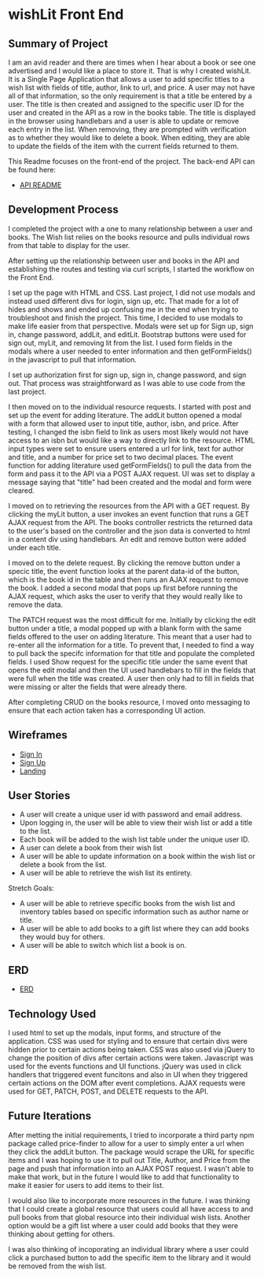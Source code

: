 # wishLit Front End

## Summary of Project

I am an avid reader and there are times when I hear about a book or see one advertised and I would like a place to store it. That is why I created wishLit. It is a Single Page Application that allows a user to add specific titles to a wish list with fields of title, author, link to url, and price. A user may not have all of that information, so the only requirement is that a title be entered by a user. The title is then created and assigned to the specific user ID for the user and created in the API as a row in the books table. The title is displayed in the browser using handlebars and a user is able to update or remove each entry in the list. When removing, they are prompted with verification as to whether they would like to delete a book. When editing, they are able to update the fields of the item with the current fields returned to them.

This Readme focuses on the front-end of the project. The back-end API can be found here:

- [API README](https://github.com/kmlm/full-stack-project/blob/master/README.md)

## Development Process

I completed the project with a one to many relationship between a user and books. The Wish list relies on the books resource and pulls individual rows from that table to display for the user.

After setting up the relationship between user and books in the API and establishing the routes and testing via curl scripts, I started the workflow on the Front End.

I set up the page with HTML and CSS. Last project, I did not use modals and instead used different divs for login, sign up, etc. That made for a lot of hides and shows and ended up confusing me in the end when trying to troubleshoot and finish the project. This time, I decided to use modals to make life easier from that perspective. Modals were set up for Sign up, sign in, change password, addLit, and editLit. Bootstrap buttons were used for sign out, myLit, and removing lit from the list. I used form fields in the modals where a user needed to enter information and then getFormFields() in the javascript to pull that information.

I set up authorization first for sign up, sign in, change password, and sign out. That process was straightforward as I was able to use code from the last project.

I then moved on to the individual resource requests. I started with post and set up the event for adding literature. The addLit button opened a modal with a form that allowed  user to input title, author, isbn, and price. After testing, I changed the isbn field to link as users most likely would not have access to an isbn but would like a way to directly link to the resource. HTML input types were set to ensure users entered a url for link, text for author and title, and a number for price set to two decimal places. The event function for adding literature used getFormFields() to pull the data from the form and pass it to the API via a POST AJAX request. UI was set to display a message saying that "title" had been created and the modal and form were cleared.

I moved on to retrieving the resources from the API with a GET request. By clicking the myLit button, a user invokes an event function that runs a GET AJAX request from the API. The books controller restricts the returned data to the user's based on the controller and the json data is converted to html in a content div using handlebars. An edit and remove button were added under each title.

I moved on to the delete request. By clicking the remove button under a specic title, the event function looks at the parent data-id of the button, which is the book id in the table and then runs an AJAX request to remove the book. I added a second modal that pops up first before running the AJAX request, which asks the user to verify that they would really like to remove the data.

The PATCH request was the most difficult for me. Initially by clicking the edit button under a title, a modal popped up with a blank form with the same fields offered to the user on adding literature. This meant that a user had to re-enter all the information for a title. To prevent that, I needed to find a way to pull back the specifc information for that title and populate the completed fields. I used Show request for the specific title under the same event that opens the edit modal and then the UI used handlebars to fill in the fields that were full when the title was created. A user then only had to fill in fields that were missing or alter the fields that were already there.

After completing CRUD on the books resource, I moved onto messaging to ensure that each action taken has a corresponding UI action.

## Wireframes

-   [Sign In](https://i.imgur.com/13dBzWb.png)
-  [Sign Up](https://i.imgur.com/TR0GzUS.png)
-  [Landing](https://i.imgur.com/U8sQIH7.png)

## User Stories

- A user will create a unique user id with password and email address.
- Upon logging in, the user will be able to view their wish list or add a title to the list.
- Each book will be added to the wish list table under the unique user ID.
- A user can delete a book from their wish list
- A user will be able to update information on a book within the wish list or delete a book from the list.
- A user will be able to retrieve the wish list its entirety.

Stretch Goals:
- A user will be able to retrieve specific books from the wish list and inventory tables based
on specific information such as author name or title.
- A user will be able to add books to a gift list where they can add books they would buy for others.
- A user will be able to switch which list a book is on.

## ERD

-   [ERD](https://i.imgur.com/kkJ0NB1.png)

## Technology Used

I used html to set up the modals, input forms, and structure of the application. CSS was used for styling and to ensure that certain divs were hidden prior to certain actions being taken. CSS was also used via jQuery to change the position of divs after certain actions were taken. Javascript was used for the events functions and UI functions. jQuery was used in click handlers that triggered event funcitons and also in UI when they triggered certain actions on the DOM after event completions. AJAX requests were used for GET, PATCH, POST, and DELETE requests to the API.

## Future Iterations

After metting the initial requirements, I tried to incorporate a third party npm package called price-finder to allow for a user to simply enter a url when they click the addLit button. The package would scrape the URL for specific items and I was hoping to use it to pull out Title, Author, and Price from the page and push that information into an AJAX POST request. I wasn't able to make that work, but in the future I would like to add that functionality to make it easier for users to add items to their list.

I would also like to incorporate more resources in the future. I was thinking that I could create a global resource that users could all have access to and pull books from that global resource into their individual wish lists. Another option would be a gift list where a user could add books that they were thinking about getting for others.

I was also thinking of incoporating an individual library where a user could click a purchased button to add the specific item to the library and it would be removed from the wish list.
